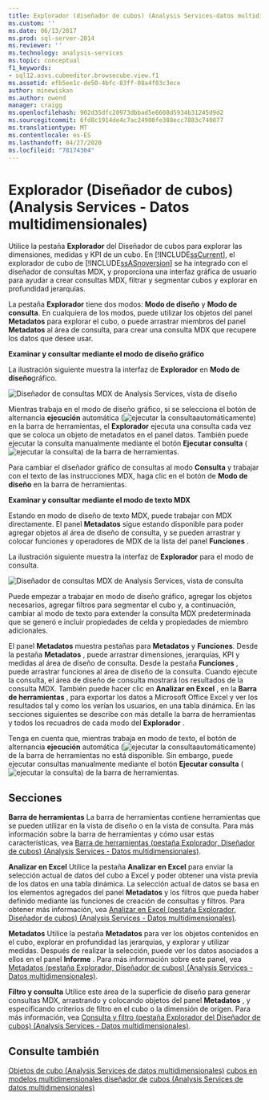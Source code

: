 ```yaml
---
title: Explorador (diseñador de cubos) (Analysis Services-datos multidimensionales) | Microsoft Docs
ms.custom: ''
ms.date: 06/13/2017
ms.prod: sql-server-2014
ms.reviewer: ''
ms.technology: analysis-services
ms.topic: conceptual
f1_keywords:
- sql12.asvs.cubeeditor.browsecube.view.f1
ms.assetid: efb5ee1c-de50-4bfc-83ff-08a4f03c3ece
author: minewiskan
ms.author: owend
manager: craigg
ms.openlocfilehash: 902d35dfc20973dbbad5e6608d5934b31245d9d2
ms.sourcegitcommit: 6fd8c1914de4c7ac24900fe388ecc7883c740077
ms.translationtype: MT
ms.contentlocale: es-ES
ms.lasthandoff: 04/27/2020
ms.locfileid: "78174304"
---
```

# <a name="browser-cube-designer-analysis-services---multidimensional-data"></a>Explorador (Diseñador de cubos) (Analysis Services - Datos multidimensionales)
  Utilice la pestaña **Explorador** del Diseñador de cubos para explorar las dimensiones, medidas y KPI de un cubo. En [!INCLUDE[ssCurrent](../includes/sscurrent-md.md)], el explorador de cubo de [!INCLUDE[ssASnoversion](../includes/ssasnoversion-md.md)] se ha integrado con el diseñador de consultas MDX, y proporciona una interfaz gráfica de usuario para ayudar a crear consultas MDX, filtrar y segmentar cubos y explorar en profundidad jerarquías.

 La pestaña **Explorador** tiene dos modos: **Modo de diseño** y **Modo de consulta**. En cualquiera de los modos, puede utilizar los objetos del panel **Metadatos** para explorar el cubo, o puede arrastrar miembros del panel **Metadatos** al área de consulta, para crear una consulta MDX que recupere los datos que desee usar.

 **Examinar y consultar mediante el modo de diseño gráfico**

 La ilustración siguiente muestra la interfaz de **Explorador** en **Modo de diseño**gráfico.

 ![Diseñador de consultas MDX de Analysis Services, vista de diseño](media/rsqd-dsawas-mdx-designmode.gif "Diseñador de consultas MDX de Analysis Services, vista de diseño")

 Mientras trabaja en el modo de diseño gráfico, si se selecciona el botón de alternancia **ejecución** automática (![ejecutar la consulta](media/rsqdicon-autoexecute.gif "Ejecutar la consulta automáticamente")automáticamente) en la barra de herramientas, el **Explorador** ejecuta una consulta cada vez que se coloca un objeto de metadatos en el panel datos. También puede ejecutar la consulta manualmente mediante el botón **Ejecutar consulta** (![ejecutar la consulta](media/rsqdicon-run.gif "Ejecutar la consulta")) de la barra de herramientas.

 Para cambiar el diseñador gráfico de consultas al modo **Consulta** y trabajar con el texto de las instrucciones MDX, haga clic en el botón de **Modo de diseño** en la barra de herramientas.

 **Examinar y consultar mediante el modo de texto MDX**

 Estando en modo de diseño de texto MDX, puede trabajar con MDX directamente. El panel **Metadatos** sigue estando disponible para poder agregar objetos al área de diseño de consulta, y se pueden arrastrar y colocar funciones y operadores de MDX de la lista del panel **Funciones** .

 La ilustración siguiente muestra la interfaz de **Explorador** para el modo de consulta.

 ![Diseñador de consultas MDX de Analysis Services, vista de consulta](media/rsqd-dsawas-mdx-querymode.gif "Diseñador de consultas MDX de Analysis Services, vista de consulta")

 Puede empezar a trabajar en modo de diseño gráfico, agregar los objetos necesarios, agregar filtros para segmentar el cubo y, a continuación, cambiar al modo de texto para extender la consulta MDX predeterminada que se generó e incluir propiedades de celda y propiedades de miembro adicionales.

 El panel **Metadatos** muestra pestañas para **Metadatos** y **Funciones**. Desde la pestaña **Metadatos** , puede arrastrar dimensiones, jerarquías, KPI y medidas al área de diseño de consulta. Desde la pestaña **Funciones** , puede arrastrar funciones al área de diseño de la consulta. Cuando ejecute la consulta, el área de diseño de consulta mostrará los resultados de la consulta MDX. También puede hacer clic en **Analizar en Excel** , en la **Barra de herramientas** , para exportar los datos a Microsoft Office Excel y ver los resultados tal y como los verían los usuarios, en una tabla dinámica. En las secciones siguientes se describe con más detalle la barra de herramientas y todos los recuadros de cada modo del **Explorador** .

 Tenga en cuenta que, mientras trabaja en modo de texto, el botón de alternancia **ejecución** automática (![ejecutar la consulta](media/rsqdicon-autoexecute.gif "Ejecutar la consulta automáticamente")automáticamente) de la barra de herramientas no está disponible. Sin embargo, puede ejecutar consultas manualmente mediante el botón **Ejecutar consulta** (![ejecutar la consulta](media/rsqdicon-run.gif "Ejecutar la consulta")) de la barra de herramientas.

## <a name="sections"></a>Secciones
 **Barra de herramientas** La barra de herramientas contiene herramientas que se pueden utilizar en la vista de diseño o en la vista de consulta. Para más información sobre la barra de herramientas y cómo usar estas características, vea [Barra de herramientas &#40;pestaña Explorador, Diseñador de cubos&#41; &#40;Analysis Services - Datos multidimensionales&#41;](toolbar-browser-tab-cube-designer-analysis-services-multidimensional-data.md).

 **Analizar en Excel** Utilice la pestaña **Analizar en Excel** para enviar la selección actual de datos del cubo a Excel y poder obtener una vista previa de los datos en una tabla dinámica. La selección actual de datos se basa en los elementos agregados del panel **Metadatos** y los filtros que pueda haber definido mediante las funciones de creación de consultas y filtros. Para obtener más información, vea [Analizar en Excel &#40;pestaña Explorador, Diseñador de cubos&#41; &#40;Analysis Services - Datos multidimensionales&#41;](analyze-in-excel-browser-cube-designer-analysis-services-multidimensional-data.md).

 **Metadatos** Utilice la pestaña **Metadatos** para ver los objetos contenidos en el cubo, explorar en profundidad las jerarquías, y explorar y utilizar medidas. Después de realizar la selección, puede ver los datos asociados a ellos en el panel **Informe** . Para más información sobre este panel, vea [Metadatos &#40;pestaña Explorador, Diseñador de cubos&#41; &#40;Analysis Services - Datos multidimensionales&#41;](metadata-browser-tab-cube-designer-analysis-services-multidimensional-data.md).

 **Filtro y consulta** Utilice este área de la superficie de diseño para generar consultas MDX, arrastrando y colocando objetos del panel **Metadatos** , y especificando criterios de filtro en el cubo o la dimensión de origen. Para más información, vea [Consulta y filtro &#40;pestaña Explorador del Diseñador de cubos&#41; &#40;Analysis Services - Datos multidimensionales&#41;](query-filter-browser-cube-designer-analysis-services-multidimensional-data.md).

## <a name="see-also"></a>Consulte también
 [Objetos de cubo &#40;Analysis Services de datos multidimensionales&#41;](multidimensional-models-olap-logical-cube-objects/cube-objects-analysis-services-multidimensional-data.md) [cubos en modelos multidimensionales diseñador de](multidimensional-models/cubes-in-multidimensional-models.md) [cubos &#40;Analysis Services de datos multidimensionales&#41;](cube-designer-analysis-services-multidimensional-data.md)


